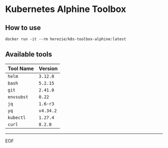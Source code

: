 # Kubernetes Alphine Toolbox

## How to use

```
docker run -it --rm herezie/k8s-toolbox-alphine:latest
```

## Available tools

| Tool Name  | Version   |
| ---------- | --------- |
| `helm`     | `3.12.0`  |
| `bash`     | `5.2.15`  |
| `git`      | `2.41.0`  |
| `envsubst` | `0.22`    |
| `jq`       | `1.6-r3`  |
| `yq`       | `v4.34.2` |
| `kubectl`  | `1.27.4`  |
| `curl`     | `8.2.0`   |

---
EOF
